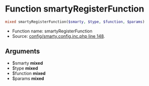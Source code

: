 Function smartyRegisterFunction
===========================





```php
mixed smartyRegisterFunction($smarty, $type, $function, $params)
```

* Function name: smartyRegisterFunction
* Source: [config/smarty.config.inc.php line 148](https://github.com/PrestaShop/PrestaShop/blob/1.5.0.5/config/smarty.config.inc.php#L148).

Arguments
---------

* $smarty **mixed**
* $type **mixed**
* $function **mixed**
* $params **mixed**

